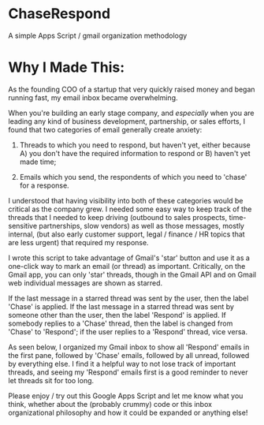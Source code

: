 # ChaseRespond
A simple Apps Script / gmail organization methodology

# Why I Made This:
As the founding COO of a startup that very quickly raised money and began running fast, my email inbox became overwhelming. 

When you're building an early stage company, and *especially* when you are leading any kind of business development, partnership, or sales efforts, I found that two categories of email generally create anxiety: 

1) Threads to which you need to respond, but haven't yet, either because A) you don't have the required information to respond or B) haven't yet made time;

2) Emails which you send, the respondents of which you need to 'chase' for a response.

I understood that having visibility into both of these categories would be critical as the company grew. I needed some easy way to keep track of the threads that I needed to keep driving (outbound to sales prospects, time-sensitive partnerships, slow vendors) as well as those messages, mostly internal, (but also early customer support, legal / finance / HR topics that are less urgent) that required my response. 

I wrote this script to take advantage of Gmail's 'star' button and use it as a one-click way to mark an email (or thread) as important. Critically, on the Gmail app, you can only 'star' threads, though in the Gmail API and on Gmail web individual messages are shown as starred.

If the last message in a starred thread was sent by the user, then the label 'Chase' is applied. If the last message in a starred thread was sent by someone other than the user, then the label 'Respond' is applied. If somebody replies to a 'Chase' thread, then the label is changed from 'Chase' to 'Respond'; if the user replies to a 'Respond' thread, vice versa.

As seen below, I organized my Gmail inbox to show all 'Respond' emails in the first pane, followed by 'Chase' emails, followed by all unread, followed by everything else. I find it a helpful way to not lose track of important threads, and seeing my 'Respond' emails first is a good reminder to never let threads sit for too long.

Please enjoy / try out this Google Apps Script and let me know what you think, whether about the (probably crummy) code or this inbox organizational philosophy and how it could be expanded or anything else!
